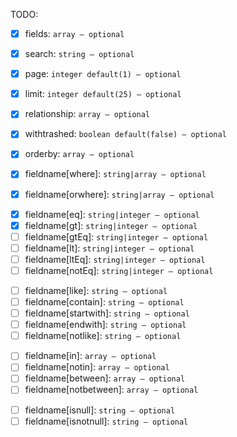 TODO:
* [X] fields: `array ― optional`
* [X] search: `string ― optional`
* [X] page: `integer default(1) ― optional`
* [X] limit: `integer default(25) ― optional`
* [X] relationship: `array ― optional`
* [X] withtrashed: `boolean default(false) ― optional`
* [X] orderby: `array ― optional`

* [X] fieldname[where]: `string|array ― optional`
* [X] fieldname[orwhere]: `string|array ― optional`
<!-- ComparisonClauses -->
* [X] fieldname[eq]: `string|integer ― optional`
* [X] fieldname[gt]: `string|integer ― optional`
* [ ] fieldname[gtEq]: `string|integer ― optional`
* [ ] fieldname[lt]: `string|integer ― optional`
* [ ] fieldname[ltEq]: `string|integer ― optional`
* [ ] fieldname[notEq]: `string|integer ― optional`
<!-- LikeClauses -->
* [ ] fieldname[like]: `string ― optional`
* [ ] fieldname[contain]: `string ― optional`
* [ ] fieldname[startwith]: `string ― optional`
* [ ] fieldname[endwith]: `string ― optional`
* [ ] fieldname[notlike]: `string ― optional`
<!-- BetweenClauses -->
* [ ] fieldname[in]: `array ― optional`
* [ ] fieldname[notin]: `array ― optional`
* [ ] fieldname[between]: `array ― optional`
* [ ] fieldname[notbetween]: `array ― optional`
<!-- NullClauses -->
* [ ] fieldname[isnull]: `string ― optional`
* [ ] fieldname[isnotnull]: `string ― optional`